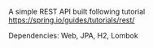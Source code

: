 A simple REST API built following tutorial https://spring.io/guides/tutorials/rest/

Dependencies: Web, JPA, H2, Lombok
